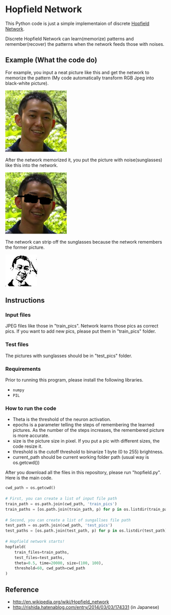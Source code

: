 # Hopfield Network

This Python code is just a simple implementaion of discrete [Hopfield Network](http://en.wikipedia.org/wiki/Hopfield_network).

Discrete Hopfield Network can learn(memorize) patterns and remember(recover) the patterns when the network feeds those with noises.

## Example (What the code do)

For example, you input a neat picture like this and get the network to memorize the pattern (My code automatically transform RGB Jpeg into black-white picture).

![train](assets/yosuke.jpg)

After the network memorized it, you put the picture with noise(sunglasses) like this into the network.

![test](assets/yosuke_test.jpg)

The network can strip off the sunglasses because the network remembers the former picture.

![recovery](assets/recovery_0.jpg)

## Instructions

### Input files

JPEG files like those in "train_pics".
Network learns those pics as correct pics.
If you want to add new pics, please put them in "train_pics" folder.

### Test files

The pictures with sunglasses should be in "test_pics" folder.

### Requirements

Prior to running this program, please install the following libraries.

-   `numpy`
-   `PIL`

### How to run the code

-   Theta is the threshold of the neuron activation.
-   epochs is a parameter telling the steps of remembering the learned pictures. As the number of the steps increases, the remembered picture is more accurate.
-   size is the picture size in pixel. If you put a pic with different sizes, the code resize it.
-   threshold is the cutoff threshold to binarize 1 byte (0 to 255) brightness.
-   current_path should be current working folder path (usual way is os.getcwd())

After you download all the files in this repository, please run "hopfield.py". Here is the main code.

```python
cwd_path = os.getcwd()

# First, you can create a list of input file path
train_path = os.path.join(cwd_path, 'train_pics')
train_paths = [os.path.join(train_path, p) for p in os.listdir(train_path)]

# Second, you can create a list of sungallses file path
test_path = os.path.join(cwd_path, 'test_pics')
test_paths = [os.path.join(test_path, p) for p in os.listdir(test_path)]

# Hopfield network starts!
hopfield(
    train_files=train_paths,
    test_files=test_paths,
    theta=0.5, time=20000, size=(100, 100),
    threshold=60, cwd_path=cwd_path
)
```

## Reference

-   http://en.wikipedia.org/wiki/Hopfield_network
-   http://rishida.hatenablog.com/entry/2014/03/03/174331 (in Japanese)

